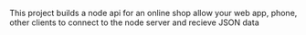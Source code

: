 This project builds a node api for an online shop allow your web app, phone, other clients to connect to the node server and recieve JSON data